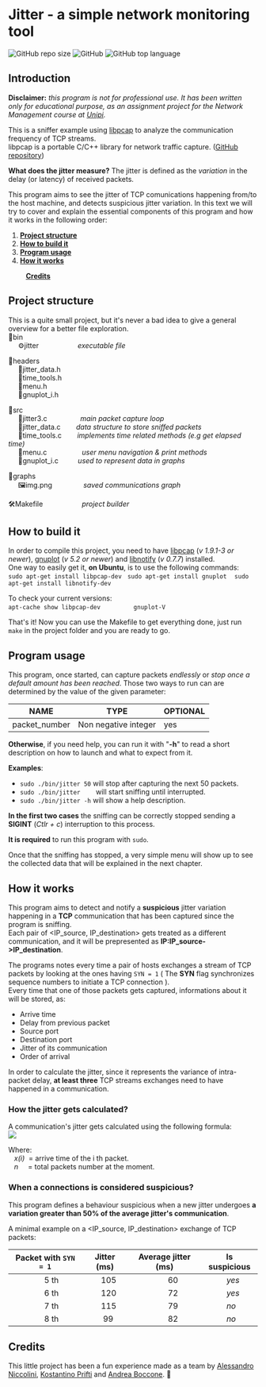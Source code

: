 # Jitter - a simple network monitoring tool        
![GitHub repo size](https://img.shields.io/github/repo-size/Crostatus/Jitter) ![GitHub](https://img.shields.io/github/license/Crostatus/Jitter) ![GitHub top language](https://img.shields.io/github/languages/top/Crostatus/Jitter?color=red)

 ## Introduction   
 **Disclaimer:** *this program is not for professional use. It has been written only for educational purpose, as an assignment project for the Network Management course at [Unipi](https://di.unipi.it/).*

This is a sniffer example using [libpcap](https://www.tcpdump.org/manpages/pcap.3pcap.html) to analyze the communication frequency of TCP streams.    
libpcap is a portable C/C++ library for network traffic capture. ([GitHub repository](https://github.com/the-tcpdump-group/libpcap))

**What does the jitter measure?** The jitter is defined as the *variation* in the delay (or latency) of received packets.

This program aims to see the jitter of TCP comunications happening from/to the host machine, and detects suspicious jitter variation.
In this text we will try to cover and explain the essential components of this program and how it works in the following order:
 1. **[Project structure](#project-structure)**
 2. **[How to build it](#how-to-build-it)**
 3. **[Program usage](#program-usage)**   
 4. **[How it works](#how-it-works)**

 &nbsp;&nbsp;&nbsp;&nbsp;&nbsp;&nbsp;&nbsp;&nbsp;&nbsp;**[Credits](#credits)**

 ## Project structure
This is a quite small project, but it's never a bad idea to give a general overview for a better file exploration.     
📁bin    
&nbsp;&nbsp;&nbsp;&nbsp; ⚙️jitter &nbsp;&nbsp;&nbsp;&nbsp;&nbsp;&nbsp;&nbsp;&nbsp;&nbsp;&nbsp;&nbsp;&nbsp;&nbsp;&nbsp;&nbsp;&nbsp;&nbsp;&nbsp; *executable file*

📁headers    
&nbsp;&nbsp;&nbsp;&nbsp;&nbsp;📃jitter_data.h    
&nbsp;&nbsp;&nbsp;&nbsp;&nbsp;📃time_tools.h    
&nbsp;&nbsp;&nbsp;&nbsp;&nbsp;📃menu.h    
&nbsp;&nbsp;&nbsp;&nbsp;&nbsp;📃gnuplot_i.h    

📁src    
&nbsp;&nbsp;&nbsp;&nbsp;&nbsp;📃jitter3.c &nbsp;&nbsp;&nbsp;&nbsp;&nbsp;&nbsp;&nbsp;&nbsp;&nbsp;&nbsp;&nbsp;&nbsp;&nbsp;&nbsp;&nbsp; *main packet capture loop*   
&nbsp;&nbsp;&nbsp;&nbsp;&nbsp;📃jitter_data.c &nbsp;&nbsp;&nbsp;&nbsp;&nbsp;&nbsp;  *data structure to store sniffed packets*    
&nbsp;&nbsp;&nbsp;&nbsp;&nbsp;📃time_tools.c  &nbsp;&nbsp;&nbsp;&nbsp;&nbsp;&nbsp; *implements time related methods (e.g get elapsed time)*    
&nbsp;&nbsp;&nbsp;&nbsp;&nbsp;📃menu.c &nbsp;&nbsp;&nbsp;&nbsp;&nbsp;&nbsp;&nbsp;&nbsp;&nbsp;&nbsp;&nbsp;&nbsp;&nbsp;&nbsp;&nbsp;&nbsp; *user menu navigation & print methods*    
&nbsp;&nbsp;&nbsp;&nbsp;&nbsp;📃gnuplot_i.c&nbsp;&nbsp;&nbsp;&nbsp;&nbsp;&nbsp;&nbsp;&nbsp;&nbsp;&nbsp;*used to represent data in graphs*    

📁graphs    
&nbsp;&nbsp;&nbsp;&nbsp;&nbsp;🖼img.png&nbsp;&nbsp;&nbsp;&nbsp;&nbsp;&nbsp;&nbsp;&nbsp;&nbsp;&nbsp;&nbsp;&nbsp;&nbsp;&nbsp;&nbsp;&nbsp;*saved communications graph*

🛠️Makefile &nbsp;&nbsp;&nbsp;&nbsp;&nbsp;&nbsp;&nbsp;&nbsp;&nbsp;&nbsp;&nbsp;&nbsp;&nbsp;&nbsp;&nbsp;&nbsp;&nbsp;&nbsp; *project builder*    

## How to build it
In order to compile this project, you need to have [libpcap](https://github.com/the-tcpdump-group/libpcap) (*v 1.9.1-3 or newer*), [gnuplot](http://www.gnuplot.info/) (*v 5.2 or newer*) and [libnotify](https://developer.gnome.org/libnotify/0.7/) (*v 0.7.7*) installed.    
One way to easily get it, **on Ubuntu**, is to use the following commands:    
`sudo apt-get install libpcap-dev`&nbsp;&nbsp;&nbsp;`sudo apt-get install gnuplot`&nbsp;&nbsp;&nbsp; `sudo apt-get install libnotify-dev`    

To check your current versions:    
`apt-cache show libpcap-dev` &nbsp;&nbsp;&nbsp;&nbsp;&nbsp;&nbsp;&nbsp;&nbsp;&nbsp;&nbsp;&nbsp;&nbsp;&nbsp;&nbsp;&nbsp;&nbsp;`gnuplot-V`

That's it! Now you can use the Makefile to get everything done, just run `make` in the project folder and you are ready to go.     

## Program usage
This program, once started, can capture packets *endlessly* or *stop once a default amount has been reached*.
Those two ways to run can are determined by the value of the given parameter:

|NAME                |TYPE                       |OPTIONAL                         |
|----------------|-------------------------------|-----------------------------|
|packet_number|Non negative integer            |yes         |    

**Otherwise**, if you need help, you can run it with "**-h**" to read a short description on how to launch and what to expect from it.

**Examples**:    
- `sudo ./bin/jitter 50` will stop after capturing the next 50 packets.    
- `sudo ./bin/jitter`&nbsp;&nbsp;&nbsp;&nbsp;&nbsp;&nbsp;&nbsp;&nbsp;will start sniffing until interrupted.    
- `sudo ./bin/jitter -h` will show a help description.

**In the first two cases** the sniffing can be correctly stopped sending a **SIGINT** (*Ctlr + c*) interruption to this process.

**It is required** to run this program with `sudo`.

Once that the sniffing has stopped, a very simple menu will show up to see the collected data that will be explained in the next chapter.   

## How it works
This program aims to detect and notify a **suspicious** jitter variation happening in a **TCP** communication that has been captured since the program is sniffing.    
Each pair of <IP_source, IP_destination> gets treated as a different communication, and it will be prepresented as **IP:IP_source->IP_destination**.    

The programs notes every time a pair of hosts exchanges a stream of TCP packets by looking at the ones having `SYN = 1` ( The **SYN** flag synchronizes sequence numbers to initiate a TCP connection ).    
Every time that one of those packets gets captured, informations about it will be stored, as:    
- Arrive time    
- Delay from previous packet
- Source port
- Destination port
- Jitter of its communication
- Order of arrival

In order to calculate the jitter, since it represents the variance of intra-packet delay, **at least three** TCP streams exchanges need to have happened in a communication.    

### How the jitter gets calculated?  
A communication's jitter gets calculated using the following formula:  
<img src="https://latex.codecogs.com/gif.latex?\dpi{200}&space;\bg_white&space;\fn_jvn&space;\LARGE&space;jitter&space;=&space;sum(|x(i)&space;-&space;x(i-1)|)&space;/&space;(n-1))">    

Where:   
&nbsp;&nbsp;&nbsp;*x(i)*&nbsp;&nbsp;= arrive time of the i th packet.    
&nbsp;&nbsp;&nbsp;*n* &nbsp;&nbsp;&nbsp;&nbsp;= total packets number at the moment.

### When a connections is considered suspicious?    
This program defines a behaviour suspicious when a new jitter undergoes **a variation greater than 50% of the average jitter's communication**.    

A minimal example on a <IP_source, IP_destination> exchange of TCP packets:    

|Packet with `SYN = 1`              |Jitter (ms)                       | Average jitter (ms)| Is suspicious         |           
|----------------|-------------------------------|-----------------------------|--------------------|
&nbsp;&nbsp;&nbsp;&nbsp;&nbsp;&nbsp;&nbsp;&nbsp;&nbsp;&nbsp;&nbsp;&nbsp;&nbsp;&nbsp;&nbsp;5 th    |&nbsp;&nbsp;&nbsp;&nbsp;&nbsp;&nbsp;    105    | &nbsp;&nbsp;&nbsp;&nbsp;&nbsp;&nbsp;&nbsp;&nbsp;&nbsp;&nbsp;&nbsp;&nbsp;&nbsp;&nbsp;&nbsp;&nbsp;&nbsp;60                    | &nbsp;&nbsp;&nbsp;&nbsp;&nbsp;&nbsp;&nbsp;&nbsp;&nbsp;&nbsp;*yes*
&nbsp;&nbsp;&nbsp;&nbsp;&nbsp;&nbsp;&nbsp;&nbsp;&nbsp;&nbsp;&nbsp;&nbsp;&nbsp;&nbsp;&nbsp;6 th		            |  &nbsp;&nbsp;&nbsp;&nbsp;&nbsp;&nbsp;&nbsp;120     |     &nbsp;&nbsp;&nbsp;&nbsp;&nbsp;&nbsp;&nbsp;&nbsp;&nbsp;&nbsp;&nbsp;&nbsp;&nbsp;&nbsp;&nbsp;&nbsp;&nbsp;72        |&nbsp;&nbsp;&nbsp;&nbsp;&nbsp;&nbsp;&nbsp;&nbsp;&nbsp;&nbsp;*yes*
| &nbsp;&nbsp;&nbsp;&nbsp;&nbsp;&nbsp;&nbsp;&nbsp;&nbsp;&nbsp;&nbsp;&nbsp;&nbsp;&nbsp;&nbsp;7 th| &nbsp;&nbsp;&nbsp;&nbsp;&nbsp;&nbsp;&nbsp;115            | &nbsp;&nbsp;&nbsp;&nbsp;&nbsp;&nbsp;&nbsp;&nbsp;&nbsp;&nbsp;&nbsp;&nbsp;&nbsp;&nbsp;&nbsp;&nbsp;&nbsp;79       |&nbsp;&nbsp;&nbsp;&nbsp;&nbsp;&nbsp;&nbsp;&nbsp;&nbsp; *no* |
  &nbsp;&nbsp;&nbsp;&nbsp;&nbsp;&nbsp;&nbsp;&nbsp;&nbsp;&nbsp;&nbsp;&nbsp;&nbsp;&nbsp;&nbsp;8 th         | &nbsp;&nbsp;&nbsp;&nbsp;&nbsp;&nbsp;&nbsp; 99 | &nbsp;&nbsp;&nbsp;&nbsp;&nbsp;&nbsp;&nbsp;&nbsp;&nbsp;&nbsp;&nbsp;&nbsp;&nbsp;&nbsp;&nbsp;&nbsp;&nbsp;82 |&nbsp;&nbsp;&nbsp;&nbsp;&nbsp;&nbsp;&nbsp;&nbsp;&nbsp; *no*

## Credits    
This little project has been a fun experience made as a team by [Alessandro Niccolini](https://github.com/alexnicco98), [Kostantino Prifti](https://github.com/Elkosta) and [Andrea Boccone](https://github.com/Crostatus).  🍻  
